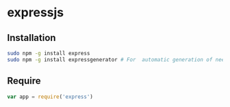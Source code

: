expressjs
====


Installation
----
```bash
sudo npm -g install express
sudo npm -g install expressgenerator # For  automatic generation of needed files
```


Require
----
```js
var app = require('express')
```
